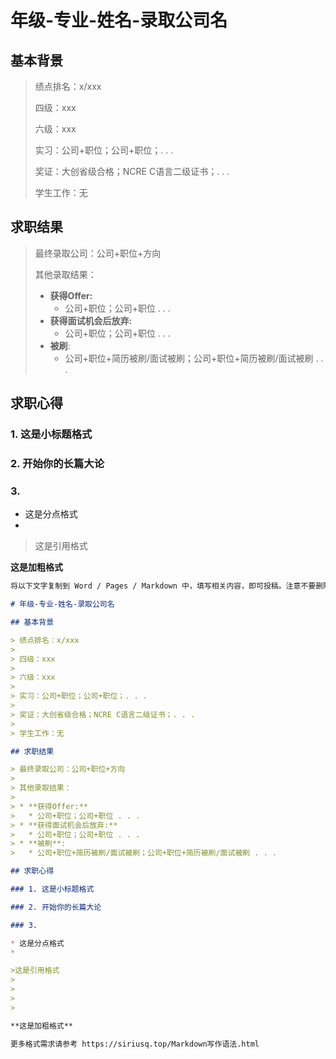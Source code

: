 # 年级-专业-姓名-录取公司名

## 基本背景

> 绩点排名：x/xxx
>
> 四级：xxx
>
> 六级：xxx
>
> 实习：公司+职位；公司+职位；. . . 
>
> 奖证：大创省级合格；NCRE C语言二级证书；. . . 
>
> 学生工作：无

## 求职结果

> 最终录取公司：公司+职位+方向
>
> 其他录取结果：
>
> * **获得Offer:**
>   * 公司+职位；公司+职位 . . .
> * **获得面试机会后放弃:**
>   * 公司+职位；公司+职位 . . .
> * **被刷**:
>   * 公司+职位+简历被刷/面试被刷；公司+职位+简历被刷/面试被刷 . . .

## 求职心得

### 1. 这是小标题格式

### 2. 开始你的长篇大论

### 3. 

* 这是分点格式
* 

>这是引用格式
>
>
>
>

**这是加粗格式**

```markdown
将以下文字复制到 Word / Pages / Markdown 中，填写相关内容，即可投稿。注意不要删除 # > * 等用于格式排版的字符。

# 年级-专业-姓名-录取公司名

## 基本背景

> 绩点排名：x/xxx
>
> 四级：xxx
>
> 六级：xxx
>
> 实习：公司+职位；公司+职位；. . . 
>
> 奖证：大创省级合格；NCRE C语言二级证书；. . . 
>
> 学生工作：无

## 求职结果

> 最终录取公司：公司+职位+方向
>
> 其他录取结果：
>
> * **获得Offer:**
>   * 公司+职位；公司+职位 . . .
> * **获得面试机会后放弃:**
>   * 公司+职位；公司+职位 . . .
> * **被刷**:
>   * 公司+职位+简历被刷/面试被刷；公司+职位+简历被刷/面试被刷 . . .

## 求职心得

### 1. 这是小标题格式

### 2. 开始你的长篇大论

### 3. 

* 这是分点格式
* 

>这是引用格式
>
>
>
>

**这是加粗格式**

更多格式需求请参考 https://siriusq.top/Markdown写作语法.html
```

